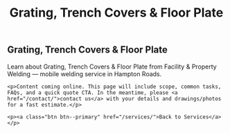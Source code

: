 ﻿---
layout: kmw_base
title: Grating, Trench Covers & Floor Plate
permalink: /services/facility/grating-trench-covers/
seo_description: Learn about Grating, Trench Covers & Floor Plate from Facility & Property Welding — mobile welding service in Hampton Roads.
---

<section class="section">
  <div class="container">
    <h1>Grating, Trench Covers & Floor Plate</h1>
    <p class="lead">Learn about Grating, Trench Covers & Floor Plate from Facility & Property Welding — mobile welding service in Hampton Roads.</p>

    <p>Content coming online. This page will include scope, common tasks, FAQs, and a quick quote CTA. In the meantime, please <a href="/contact/">contact us</a> with your details and drawings/photos for a fast estimate.</p>

    <p><a class="btn btn--primary" href="/services/">Back to Services</a></p>
  </div>
</section>
